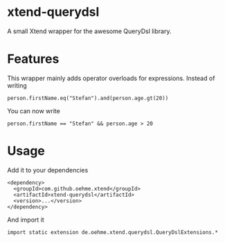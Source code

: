 xtend-querydsl
==============

A small Xtend wrapper for the awesome QueryDsl library. 

Features
========

This wrapper mainly adds operator overloads for expressions. Instead of writing

    person.firstName.eq("Stefan").and(person.age.gt(20))
  
You can now write

    person.firstName == "Stefan" && person.age > 20
    
Usage
=====

Add it to your dependencies

    <dependency>
      <groupId>com.github.oehme.xtend</groupId>
      <artifactId>xtend-querydsl</artifactId>
      <version>...</version>
    </dependency>
    
And import it

    import static extension de.oehme.xtend.querydsl.QueryDslExtensions.*
